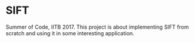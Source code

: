 # SIFT
Summer of Code, IITB 2017. This project is about implementing SIFT from scratch and using it in some interesting application.
